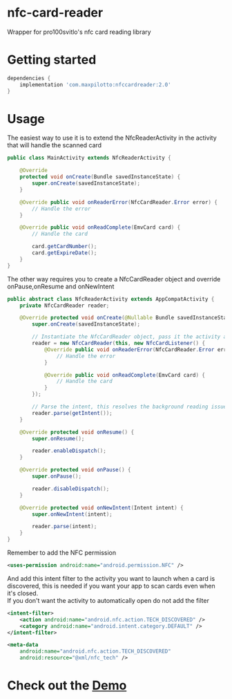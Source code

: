 # nfc-card-reader
Wrapper for pro100svitlo's nfc card reading library 

# Getting started
```gradle 
dependencies {
    implementation 'com.maxpilotto:nfccardreader:2.0'
}
```


# Usage
The easiest way to use it is to extend the NfcReaderActivity in the activity that will handle the scanned card
```java
public class MainActivity extends NfcReaderActivity {

    @Override
    protected void onCreate(Bundle savedInstanceState) {
        super.onCreate(savedInstanceState);
    }

    @Override public void onReaderError(NfcCardReader.Error error) {
        // Handle the error
    }

    @Override public void onReadComplete(EmvCard card) {
        // Handle the card

        card.getCardNumber();
        card.getExpireDate();
    }
}

```

The other way requires you to create a NfcCardReader object and override onPause,onResume and onNewIntent
``` java
public abstract class NfcReaderActivity extends AppCompatActivity {
    private NfcCardReader reader;

    @Override protected void onCreate(@Nullable Bundle savedInstanceState) {
        super.onCreate(savedInstanceState);

        // Instantiate the NfcCardReader object, pass it the activity and the listener
        reader = new NfcCardReader(this, new NfcCardListener() {
            @Override public void onReaderError(NfcCardReader.Error error) {
                // Handle the error
            }

            @Override public void onReadComplete(EmvCard card) {
                // Handle the card
            }
        });

        // Parse the intent, this resolves the background reading issues
        reader.parse(getIntent());
    }

    @Override protected void onResume() {
        super.onResume();

        reader.enableDispatch();
    }

    @Override protected void onPause() {
        super.onPause();

        reader.disableDispatch();
    }

    @Override protected void onNewIntent(Intent intent) {
        super.onNewIntent(intent);

        reader.parse(intent);
    }
}
```

Remember to add the NFC permission
```xml
<uses-permission android:name="android.permission.NFC" />
```

And add this intent filter to the activity you want to launch when a card is discovered, this is needed if you want your app to scan cards even when it's closed.  
If you don't want the activity to automatically open do not add the filter
```xml
<intent-filter>
    <action android:name="android.nfc.action.TECH_DISCOVERED" />
    <category android:name="android.intent.category.DEFAULT" />
</intent-filter>

<meta-data
    android:name="android.nfc.action.TECH_DISCOVERED"
    android:resource="@xml/nfc_tech" />
```
# Check out the [Demo](https://github.com/maxpilotto/nfc-card-reader/releases)
